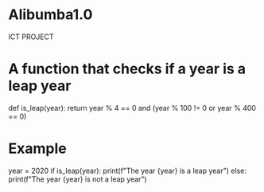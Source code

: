# Alibumba1.0
ICT PROJECT 


# A function that checks if a year is a leap year
def is_leap(year):
    return year % 4 == 0 and (year % 100 != 0 or year % 400 == 0)
# Example
year = 2020
if is_leap(year):
    print(f"The year {year} is a leap year")
else:
    print(f"The year {year} is not a leap year")
